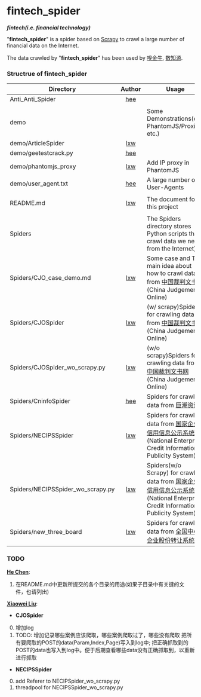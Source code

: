 # fintech_spider
**_fintech(i.e. financial technology)_**

"**fintech_spider**" is a spider based on [Scrapy](https://scrapy.org/) to crawl a large number of financial data on the Internet.

The data crawled by "**fintech_spider**" has been used by [嗅金牛](http://xiujinniu.com/xiujinniu/index.php), [数知源](http://datazhiyuan.com/datazhiyuan/index.php).


### Structrue of fintech_spider

| Directory | Author | Usage |
|------|:------:|------|
| Anti_Anti_Spider | [hee](https://github.com/hee0624) |  |
| | |
| demo |  | Some Demonstrations(e.g. PhantomJS/Proxies, etc.) |
| demo/ArticleSpider | [lxw](https://github.com/hee0624) |  |
| demo/geetestcrack.py | [hee](https://github.com/hee0624) |  |
| demo/phantomjs_proxy | [lxw](https://github.com/lxw0109) | Add IP proxy in PhantomJS |
| demo/user_agent.txt | [hee](https://github.com/hee0624) | A large number of User-Agents |
| | |
| README.md | [lxw](https://github.com/lxw0109) | The document for this project |
| | |
| Spiders |  | The Spiders directory stores Python scripts that crawl data we need from the Internet) |
| Spiders/CJO_case_demo.md | [lxw](https://github.com/lxw0109) | Some case and The main idea about how to crawl data from [中国裁判文书网](http://wenshu.court.gov.cn/)(China Judgements Online) |
| Spiders/CJOSpider | [lxw](https://github.com/lxw0109) | (w/ scrapy)Spiders for crawling data from [中国裁判文书网](http://wenshu.court.gov.cn/)(China Judgements Online) |
| Spiders/CJOSpider_wo_scrapy.py | [lxw](https://github.com/lxw0109) | (w/o scrapy)Spiders for crawling data from [中国裁判文书网](http://wenshu.court.gov.cn/)(China Judgements Online) |
| Spiders/CninfoSpider | [hee](https://github.com/hee0624) | Spiders for crawling data from [巨潮资讯](http://www.cninfo.com.cn/cninfo-new/information/companylist) |
| Spiders/NECIPSSpider | [lxw](https://github.com/lxw0109) | Spiders for crawling data from [国家企业信用信息公示系统](http://www.gsxt.gov.cn/corp-query-homepage.html)(National Enterprise Credit Information Publicity System) |
| Spiders/NECIPSSpider_wo_scrapy.py | [lxw](https://github.com/lxw0109) | Spiders(w/o Scrapy) for crawling data from [国家企业信用信息公示系统](http://www.gsxt.gov.cn/corp-query-homepage.html)(National Enterprise Credit Information Publicity System) |
| Spiders/new_three_board | [lxw](https://github.com/lxw0109) | Spiders for crawling data from [全国中小企业股份转让系统](http://www.neeq.com.cn/nq/listedcompany.html) |


### TODO
**[He Chen](https://github.com/hee0624)**:
1. 在README.md中更新所提交的各个目录的用途(如果子目录中有关键的文件，也请列出)

**[Xiaowei Liu](https://github.com/lxw0109)**:
+ **CJOSpider**
 0. 增加log
 1. TODO: 增加记录哪些案例应该爬取，哪些案例爬取过了，哪些没有爬取
    把所有要爬取的POST的data(Param,Index,Page)写入到log中; 把正确抓取到的POST的data也写入到log中。便于后期查看哪些data没有正确抓取到，以重新进行抓取
+ **NECIPSSpider**
 0. add Referer to NECIPSpider_wo_scrapy.py
 1. threadpool for NECIPSSpider_wo_scrapy.py
